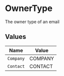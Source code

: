 # OwnerType

The owner type of an email


## Values

| Name      | Value     |
| --------- | --------- |
| `Company` | COMPANY   |
| `Contact` | CONTACT   |
